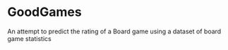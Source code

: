 # GoodGames
An attempt to predict the rating of a Board game using a dataset of board game statistics

